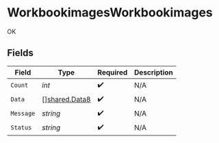 # WorkbookimagesWorkbookimages

OK


## Fields

| Field                                                 | Type                                                  | Required                                              | Description                                           |
| ----------------------------------------------------- | ----------------------------------------------------- | ----------------------------------------------------- | ----------------------------------------------------- |
| `Count`                                               | *int*                                                 | :heavy_check_mark:                                    | N/A                                                   |
| `Data`                                                | [][shared.Data8](../../../pkg/models/shared/data8.md) | :heavy_check_mark:                                    | N/A                                                   |
| `Message`                                             | *string*                                              | :heavy_check_mark:                                    | N/A                                                   |
| `Status`                                              | *string*                                              | :heavy_check_mark:                                    | N/A                                                   |